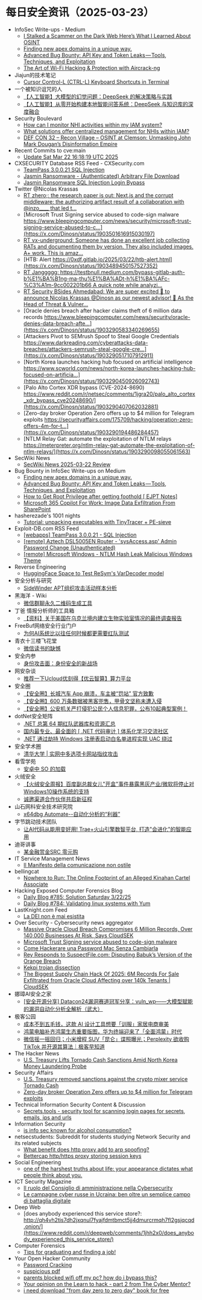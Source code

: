# 每日安全资讯（2025-03-23）

- InfoSec Write-ups - Medium
  - [I Stalked a Scammer on the Dark Web Here’s What I Learned About OSINT](https://infosecwriteups.com/i-stalked-a-scammer-on-the-dark-web-heres-what-i-learned-about-osint-18675de8ce82?source=rss----7b722bfd1b8d---4)
  - [Finding new apex domains in a unique way.](https://infosecwriteups.com/finding-new-apex-domains-in-a-unique-way-87404d8dfa1d?source=rss----7b722bfd1b8d---4)
  - [Advanced Bug Bounty: API Key and Token Leaks — Tools, Techniques, and Exploitation](https://infosecwriteups.com/advanced-bug-bounty-api-key-and-token-leaks-tools-techniques-and-exploitation-7d3fcb3b5fb7?source=rss----7b722bfd1b8d---4)
  - [The Art of Wi-Fi Hacking & Protection with Aircrack-ng](https://infosecwriteups.com/the-art-of-wi-fi-hacking-protection-with-aircrack-ng-71828972cd6e?source=rss----7b722bfd1b8d---4)
- Jiajun的技术笔记
  - [Cursor Control-L (CTRL-L) Keyboard Shortcuts in Terminal](https://jiajunhuang.com/articles/2025_03_22-cursor_ctrl_l.md.html)
- 一个被知识诅咒的人
  - [【人工智能】大模型的幻觉问题：DeepSeek 的解决策略与实践](https://blog.csdn.net/nokiaguy/article/details/146438016)
  - [【人工智能】从零开始构建本地智能问答系统：DeepSeek 与知识库的深度融合](https://blog.csdn.net/nokiaguy/article/details/146437968)
- Security Boulevard
  - [How can I monitor NHI activities within my IAM system?](https://securityboulevard.com/2025/03/how-can-i-monitor-nhi-activities-within-my-iam-system/?utm_source=rss&utm_medium=rss&utm_campaign=how-can-i-monitor-nhi-activities-within-my-iam-system)
  - [What solutions offer centralized management for NHIs within IAM?](https://securityboulevard.com/2025/03/what-solutions-offer-centralized-management-for-nhis-within-iam/?utm_source=rss&utm_medium=rss&utm_campaign=what-solutions-offer-centralized-management-for-nhis-within-iam)
  - [DEF CON 32 – Recon Village – OSINT at Clemson: Unmasking John Mark Dougan’s Disinformation Empire](https://securityboulevard.com/2025/03/def-con-32-recon-village-osint-at-clemson-unmasking-john-mark-dougans-disinformation-empire/?utm_source=rss&utm_medium=rss&utm_campaign=def-con-32-recon-village-osint-at-clemson-unmasking-john-mark-dougans-disinformation-empire)
- Recent Commits to cve:main
  - [Update Sat Mar 22 16:18:19 UTC 2025](https://github.com/trickest/cve/commit/e0308a4caf332f05e4e4626cbdf55132d718e2fb)
- CXSECURITY Database RSS Feed - CXSecurity.com
  - [TeamPass 3.0.0.21 SQL Injection](https://cxsecurity.com/issue/WLB-2025030023)
  - [Jasmin Ransomware - (Authenticated) Arbitrary File Download](https://cxsecurity.com/issue/WLB-2025030022)
  - [Jasmin Ransomware SQL Injection Login Bypass](https://cxsecurity.com/issue/WLB-2025030021)
- Twitter @Nicolas Krassas
  - [RT zhero;: the research paper is out: Next.js and the corrupt middleware: the authorizing artifact result of a collaboration with @inzo____ that led t...](https://x.com/Dinosn/status/1903710566708813938)
  - [Microsoft Trust Signing service abused to code-sign malware https://www.bleepingcomputer.com/news/security/microsoft-trust-signing-service-abused-to-c...](https://x.com/Dinosn/status/1903501616915030197)
  - [RT vx-underground: Someone has done an excellent job collecting RATs and documenting them by version. They also included images. A+ work. This is amaz...](https://x.com/Dinosn/status/1903710196540527011)
  - [HTB: Alert https://0xdf.gitlab.io/2025/03/22/htb-alert.html](https://x.com/Dinosn/status/1903489450157527352)
  - [RT Janggggg: https://testbnull.medium.com/bypass-gitlab-auth-b%E1%BA%B1ng-ma-thu%E1%BA%ADt-h%E1%BA%AFc-%C3%A1m-9cc002201b66 A quick note while analyzi...](https://x.com/Dinosn/status/1903710152701759895)
  - [RT Security BSides Ahmedabad: We are super excited 🤩 to announce Nicolas Krassas @Dinosn as our newest advisor! 🥳 As the Head of Threat & Vulner...](https://x.com/Dinosn/status/1903351044685398171)
  - [Oracle denies breach after hacker claims theft of 6 million data records https://www.bleepingcomputer.com/news/security/oracle-denies-data-breach-afte...](https://x.com/Dinosn/status/1903290583340269655)
  - [Attackers Pivot to SEMrush Spoof to Steal Google Credentials https://www.darkreading.com/cyberattacks-data-breaches/attackers-semrush-steal-google-cre...](https://x.com/Dinosn/status/1903290517107912911)
  - [North Korea launches hacking hub focused on artificial intelligence https://www.scworld.com/news/north-korea-launches-hacking-hub-focused-on-artificia...](https://x.com/Dinosn/status/1903290450926092743)
  - [Palo Alto Cortex XDR bypass (CVE-2024-8690) https://www.reddit.com/r/netsec/comments/1jgra20/palo_alto_cortex_xdr_bypass_cve20248690/](https://x.com/Dinosn/status/1903290407062032881)
  - [Zero-day broker Operation Zero offers up to $4 million for Telegram exploits https://securityaffairs.com/175709/hacking/operation-zero-offers-4m-for-t...](https://x.com/Dinosn/status/1903290194486284457)
  - [NTLM Relay Gat: automate the exploitation of NTLM relays https://meterpreter.org/ntlm-relay-gat-automate-the-exploitation-of-ntlm-relays/](https://x.com/Dinosn/status/1903290098055061563)
- SecWiki News
  - [SecWiki News 2025-03-22 Review](http://www.sec-wiki.com/?2025-03-22)
- Bug Bounty in InfoSec Write-ups on Medium
  - [Finding new apex domains in a unique way.](https://infosecwriteups.com/finding-new-apex-domains-in-a-unique-way-87404d8dfa1d?source=rss----7b722bfd1b8d--bug_bounty)
  - [Advanced Bug Bounty: API Key and Token Leaks — Tools, Techniques, and Exploitation](https://infosecwriteups.com/advanced-bug-bounty-api-key-and-token-leaks-tools-techniques-and-exploitation-7d3fcb3b5fb7?source=rss----7b722bfd1b8d--bug_bounty)
  - [How to Get Root Privilege after getting foothold [ EJPT Notes]](https://infosecwriteups.com/how-to-get-root-privilege-after-getting-foothold-ejpt-notes-ce526a535ca3?source=rss----7b722bfd1b8d--bug_bounty)
  - [Microsoft 365 Copilot For Work: Image Data Exfiltration From SharePoint](https://infosecwriteups.com/microsoft-365-copilot-for-work-image-data-exfiltration-from-sharepoint-644bc818a5db?source=rss----7b722bfd1b8d--bug_bounty)
- hasherezade's 1001 nights
  - [Tutorial: unpacking executables with TinyTracer + PE-sieve](https://hshrzd.wordpress.com/2025/03/22/unpacking-executables-with-tinytracer-pe-sieve/)
- Exploit-DB.com RSS Feed
  - [[webapps] TeamPass 3.0.0.21 - SQL Injection](https://www.exploit-db.com/exploits/52094)
  - [[remote] Aztech DSL5005EN Router - 'sysAccess.asp' Admin Password Change (Unauthenticated)](https://www.exploit-db.com/exploits/52093)
  - [[remote] Microsoft Windows - NTLM Hash Leak Malicious Windows Theme](https://www.exploit-db.com/exploits/52092)
- Reverse Engineering
  - [HuggingFace Space to Test ReSym's VarDecoder model](https://www.reddit.com/r/ReverseEngineering/comments/1jh96im/huggingface_space_to_test_resyms_vardecoder_model/)
- 安全分析与研究
  - [SideWinder APT组织攻击活动样本分析](https://mp.weixin.qq.com/s?__biz=MzA4ODEyODA3MQ==&mid=2247491200&idx=1&sn=f54fccb79cb36ff3acf069f2df61a528&chksm=902fb1a8a75838be0925c6b221ad8b95df270347578059e92e9df12d2cd6705a18d94bde26b1&scene=58&subscene=0#rd)
- 黑海洋 - Wiki
  - [微信群聊永久二维码生成工具](https://blog.upx8.com/4704)
- 丁爸 情报分析师的工具箱
  - [【资料】关于美国在乌克兰境内建立生物实验室情况的最终调查报告](https://mp.weixin.qq.com/s?__biz=MzI2MTE0NTE3Mw==&mid=2651149497&idx=1&sn=63529d0df6eb02578dc2b6294dc728ba&chksm=f1af2383c6d8aa9592d7bcd800fd6c042c7134d6f55b1268762da0b73a915813b82391bcc7dc&scene=58&subscene=0#rd)
- FreeBuf网络安全行业门户
  - [为何AI系统比以往任何时候都更需要红队测试](https://www.freebuf.com/articles/neopoints/425467.html)
- 青衣十三楼飞花堂
  - [微信读书的缺憾](https://mp.weixin.qq.com/s?__biz=MzUzMjQyMDE3Ng==&mid=2247488124&idx=1&sn=a834b79b17a39859e54ecc64d1a63df9&chksm=fab2d143cdc55855894cf6ede7e0528b4d80f8344ed32e3bc05a3f3368fa70409bb102f1f5ea&scene=58&subscene=0#rd)
- 安全内参
  - [身份攻击面：身份安全的新战场](https://mp.weixin.qq.com/s?__biz=MzI4NDY2MDMwMw==&mid=2247514034&idx=1&sn=e363b5858b1986963d57e3b0ff0b1191&chksm=ebfaf092dc8d79840a80d1e592a9ef44ff09f478c4bd975948d76b98b8116f9661058757eeb5&scene=58&subscene=0#rd)
- 网安杂谈
  - [推荐一下Ucloud优刻得【优云智算】算力平台](https://mp.weixin.qq.com/s?__biz=MzAwMTMzMDUwNg==&mid=2650889560&idx=1&sn=7eeb26ea71f7ab625b5abfba1a777806&chksm=812ea17db659286b7c821e9d3a14bea561259372a1c9100649b2666d32304bef4faa9ca49a89&scene=58&subscene=0#rd)
- 安全圈
  - [【安全圈】长城汽车 App 崩溃，车主被“罚站” 官方致歉](https://mp.weixin.qq.com/s?__biz=MzIzMzE4NDU1OQ==&mid=2652068645&idx=1&sn=3bfe77bb604a27a3e8b24bef625fe9a5&chksm=f36e7765c419fe7307bb95b3a991e7196a3ec1d4f504a2f439467a87b2e0bb0d7bcf71be1185&scene=58&subscene=0#rd)
  - [【安全圈】600 万条数据被黑客兜售，甲骨文坚称未遭入侵](https://mp.weixin.qq.com/s?__biz=MzIzMzE4NDU1OQ==&mid=2652068645&idx=2&sn=5f7a365b8583d84c235dfd3f8c4cb57a&chksm=f36e7765c419fe739b592427685a8fb9146cfed429b97c885bd619421e047e2978c759f7ffe8&scene=58&subscene=0#rd)
  - [【安全圈】公安机关严打侵犯公民个人信息犯罪，公布10起典型案例！](https://mp.weixin.qq.com/s?__biz=MzIzMzE4NDU1OQ==&mid=2652068645&idx=3&sn=1b4704933a3bf2a38be0b4cc9e641dc8&chksm=f36e7765c419fe7366db87879dd5123fcc6d9251ef9eca75415592597bcb2b2f7da2c3554958&scene=58&subscene=0#rd)
- dotNet安全矩阵
  - [.NET 总第 64 期红队武器库和资源汇总](https://mp.weixin.qq.com/s?__biz=MzUyOTc3NTQ5MA==&mid=2247499236&idx=1&sn=cd2e6aa928ee42d38ef6f9189d8d06b6&chksm=fa595309cd2eda1f4c792dcd354de151a4afba859b7259b28946e31418856aad0301e8ae6aa6&scene=58&subscene=0#rd)
  - [国内最专业、最全面的 [ .NET 代码审计 ] 体系化学习交流社区](https://mp.weixin.qq.com/s?__biz=MzUyOTc3NTQ5MA==&mid=2247499236&idx=2&sn=ac26e3c27c81c1c6ea94a043bc42e6bb&chksm=fa595309cd2eda1f009af7508cfcdf95299f86f8d6debc696c50aaf283e364b5199e8a405b6d&scene=58&subscene=0#rd)
  - [.NET 通过劫持 Windows 注册表启动白名单进程实现 UAC 绕过](https://mp.weixin.qq.com/s?__biz=MzUyOTc3NTQ5MA==&mid=2247499236&idx=3&sn=b100d917af8f7cb7c57c2247cc8aa8d6&chksm=fa595309cd2eda1f762f8abd4a9987d047c92182072f2c77f5f3ac46e0fddbc5afca803ee6be&scene=58&subscene=0#rd)
- 安全学术圈
  - [清华大学 | 实网中多选项卡网站指纹攻击](https://mp.weixin.qq.com/s?__biz=MzU5MTM5MTQ2MA==&mid=2247491837&idx=1&sn=653e8f768a64f930389b27b1a2be41a8&chksm=fe2d1f76c95a96603d5b4a1e4cc2a77ac191f35ea3248cb04c7ff760ba90a379be4ea2726ed1&scene=58&subscene=0#rd)
- 看雪学苑
  - [安卓中 SO 的加载](https://mp.weixin.qq.com/s?__biz=MjM5NTc2MDYxMw==&mid=2458590985&idx=1&sn=dfc540827630bd859020688601630df5&chksm=b18c2f8386fba6956f22b18fb6cd142e14045a0ab3e9d8898f1d3a672e315bff96bc5e5bdacd&scene=58&subscene=0#rd)
- 火绒安全
  - [【火绒安全周报】百度副总裁女儿"开盒"事件暴露黑灰产业/微软将停止对Windows10操作系统的支持](https://mp.weixin.qq.com/s?__biz=MzI3NjYzMDM1Mg==&mid=2247524652&idx=1&sn=97c452467cf3cfce65bc4076eee02cd8&chksm=eb70bf13dc073605efee70edb9699cd9712051923f9df340fe9cf21f471a574083cc77433348&scene=58&subscene=0#rd)
  - [诚邀渠道合作伙伴共启新征程](https://mp.weixin.qq.com/s?__biz=MzI3NjYzMDM1Mg==&mid=2247524652&idx=2&sn=6a82883516cf4fabaed5e2c12c0d2e1c&chksm=eb70bf13dc07360581fe0f855b1bd48141da3720defc67b282f368b8d90799e9522ae1412474&scene=58&subscene=0#rd)
- 山石网科安全技术研究院
  - [x64dbg Automate--自动化分析的“利器”](https://mp.weixin.qq.com/s?__biz=MzUzMDUxNTE1Mw==&mid=2247511554&idx=1&sn=8e2dd9b724bbf94fe50e4a057b463b20&chksm=fa527bbccd25f2aa82ca265693f9edbda105bed7ab8866d9a74353911dc6a5dcd009059e90d2&scene=58&subscene=0#rd)
- 字节跳动技术团队
  - [让AI代码从能用变好用! Trae+火山引擎数智平台, 打造"会进化"的智能应用](https://mp.weixin.qq.com/s?__biz=MzI1MzYzMjE0MQ==&mid=2247513934&idx=1&sn=873b95d002f3b3db765e9cb23b8750f3&chksm=e9d37cacdea4f5bae52e2534765ac9bbe2a3fc4007f8be05cb76e3cfec58050aac2d94c64276&scene=58&subscene=0#rd)
- 迪哥讲事
  - [某金融赏金SRC 零元购](https://mp.weixin.qq.com/s?__biz=MzIzMTIzNTM0MA==&mid=2247497307&idx=1&sn=a6690aa1bdf835d576d08e65872d73e4&chksm=e8a5fc38dfd2752e4402ee16f28d05200f9097ddf26ecbbe9934447ce9f0be2b2f03ebf16e00&scene=58&subscene=0#rd)
- IT Service Management News
  - [Il Manifesto della comunicazione non ostile](http://blog.cesaregallotti.it/2025/03/il-manifesto-della-comunicazione-non.html)
- bellingcat
  - [Nowhere to Run: The Online Footprint of an Alleged Kinahan Cartel Associate](https://www.bellingcat.com/news/2025/03/22/nowhere-to-run-the-online-footprint-of-an-alleged-kinahan-cartel-associate/)
- Hacking Exposed Computer Forensics Blog
  - [Daily Blog #785: Solution Saturday 3/22/25](https://www.hecfblog.com/2025/03/daily-blog-785-solution-saturday-32225.html)
  - [Daily Blog #784: Validating linux systems with Yum](https://www.hecfblog.com/2025/03/daily-blog-784-validating-linux-systems.html)
- LastKnight.com Feed
  - [La DEI non è mai esistita](https://mgpf.it/2025/03/22/la-dei-non-e-mai-esistita.html)
- Over Security - Cybersecurity news aggregator
  - [Massive Oracle Cloud Breach Compromises 6 Million Records, Over 140,000 Businesses At Risk, Says CloudSEK](https://www.ndtvprofit.com/technology/massive-oracle-cloud-breach-compromises-6-million-records-over-140000-businesses-at-risk-says-cloudsek)
  - [Microsoft Trust Signing service abused to code-sign malware](https://www.bleepingcomputer.com/news/security/microsoft-trust-signing-service-abused-to-code-sign-malware/)
  - [Come Hackerare una Password Mac Senza Cambiarla](https://hackerstribe.com/2019/come-hackerare-una-password-mac-senza-cambiarla/)
  - [Rey Responds to SuspectFile.com: Disputing Babuk’s Version of the Orange Breach](https://www.suspectfile.com/rey-responds-to-suspectfile-com-disputing-babuks-version-of-the-orange-breach/)
  - [Kekpi trojan dissection](https://blog.lobsec.com/2025/03/kekpi-malware-dissection/)
  - [The Biggest Supply Chain Hack Of 2025: 6M Records For Sale Exfiltrated from Oracle Cloud Affecting over 140k Tenants | CloudSEK](https://www.cloudsek.com/blog/the-biggest-supply-chain-hack-of-2025-6m-records-for-sale-exfiltrated-from-oracle-cloud-affecting-over-140k-tenants)
- 娜璋AI安全之家
  - [[安全开源分享] Datacon24漏洞赛道冠军分享：vuln_wp——大模型赋能的漏洞自动化分析全解析（武大）](https://mp.weixin.qq.com/s?__biz=Mzg5MTM5ODU2Mg==&mid=2247501701&idx=1&sn=17fc2d3e2f113ad0d445841150aae09a&chksm=cfcf7748f8b8fe5e9065c1c2cf3dbd8b2fba1fae9b584aaa668ef27e51ca6bdbd4220f960d46&scene=58&subscene=0#rd)
- 极客公园
  - [成本不到五毛钱，这款 AI 设计工具想要「训服」家居电商审美](https://mp.weixin.qq.com/s?__biz=MTMwNDMwODQ0MQ==&mid=2653076217&idx=1&sn=8db6dd9f55aefae05bc038cc40e23b58&chksm=7e57c74f49204e599dbb3e4086404acf1cdf4455d2389a0c0603a5dbf455df47cce8cabd3054&scene=58&subscene=0#rd)
  - [鸿蒙电脑补齐鸿蒙生态重要版图，华为终端迎来了「全面鸿蒙」时代](https://mp.weixin.qq.com/s?__biz=MTMwNDMwODQ0MQ==&mid=2653076201&idx=1&sn=a7608aef0011aeb05784ddab86a72da4&chksm=7e57c75f49204e493c34f1d1449700860cb50aeb562d5359b44aa0302ff75e97aa210f52646c&scene=58&subscene=0#rd)
  - [微信摇一摇回归；小米增程 SUV「昆仑」谍照曝光；Perplexity 欲收购 TikTok 并开源其算法｜极客早知道](https://mp.weixin.qq.com/s?__biz=MTMwNDMwODQ0MQ==&mid=2653076199&idx=1&sn=d40125cffd8c2c6c23ec833956e98c35&chksm=7e57c75149204e47a03ba3714cc9c0405d07e4a2c8f31765bc28c2a62617462e0ba54a9a0bdf&scene=58&subscene=0#rd)
- The Hacker News
  - [U.S. Treasury Lifts Tornado Cash Sanctions Amid North Korea Money Laundering Probe](https://thehackernews.com/2025/03/us-treasury-lifts-tornado-cash.html)
- Security Affairs
  - [U.S. Treasury removed sanctions against the crypto mixer service Tornado Cash](https://securityaffairs.com/175718/security/u-s-treasury-removed-sanctions-tornado-cash.html)
  - [Zero-day broker Operation Zero offers up to $4 million for Telegram exploits](https://securityaffairs.com/175709/hacking/operation-zero-offers-4m-for-telegram-exploits.html)
- Technical Information Security Content & Discussion
  - [Secrets.tools - security tool for scanning login pages for secrets, emails, ips and urls](https://www.reddit.com/r/netsec/comments/1jhhbvs/secretstools_security_tool_for_scanning_login/)
- Information Security
  - [is info sec known for alcohol consumption?](https://www.reddit.com/r/Information_Security/comments/1jhao2f/is_info_sec_known_for_alcohol_consumption/)
- netsecstudents: Subreddit for students studying Network Security and its related subjects
  - [What benefit does http proxy add to arp spoofing?](https://www.reddit.com/r/netsecstudents/comments/1jhes5i/what_benefit_does_http_proxy_add_to_arp_spoofing/)
  - [Bettercap http/https proxy storing session keys](https://www.reddit.com/r/netsecstudents/comments/1jh443b/bettercap_httphttps_proxy_storing_session_keys/)
- Social Engineering
  - [one of the harshest truths about life: your appearance dictates what people think about you.](https://www.reddit.com/r/SocialEngineering/comments/1jh00dz/one_of_the_harshest_truths_about_life_your/)
- ICT Security Magazine
  - [Il ruolo del Consiglio di amministrazione nella Cybersecurity](https://www.ictsecuritymagazine.com/articoli/consiglio-di-amministrazione-cybersecurity/)
  - [Le campagne cyber russe in Ucraina: ben oltre un semplice campo di battaglia digitale](https://www.ictsecuritymagazine.com/articoli/campagne-cyber-russe-ucraina/)
- Deep Web
  - [does anybody experienced this service store?: http://qh4vh2tis7dh2jxqnul7fyajfdmtbmct5jj4dmurcrmqh7fl2gsjqcqd.onion/](https://www.reddit.com/r/deepweb/comments/1jhh2x0/does_anybody_experienced_this_service_store/)
- Computer Forensics
  - [Tips for graduating and finding a job!](https://www.reddit.com/r/computerforensics/comments/1jhm5at/tips_for_graduating_and_finding_a_job/)
- Your Open Hacker Community
  - [Password Cracking](https://www.reddit.com/r/HowToHack/comments/1jh8pwa/password_cracking/)
  - [suspicious pdf](https://www.reddit.com/r/HowToHack/comments/1jhl3pt/suspicious_pdf/)
  - [parents blocked wifi off my pc? how do i bypass this?](https://www.reddit.com/r/HowToHack/comments/1jhemti/parents_blocked_wifi_off_my_pc_how_do_i_bypass/)
  - [Your opinion on the Learn to hack - part 2 from The Cyber Mentor?](https://www.reddit.com/r/HowToHack/comments/1jgvlzz/your_opinion_on_the_learn_to_hack_part_2_from_the/)
  - [i need download "from day zero to zero day" book for free](https://www.reddit.com/r/HowToHack/comments/1jh1h52/i_need_download_from_day_zero_to_zero_day_book/)
